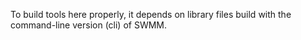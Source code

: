 To build tools here properly, it depends on library files build with the command-line version (cli) of SWMM.

